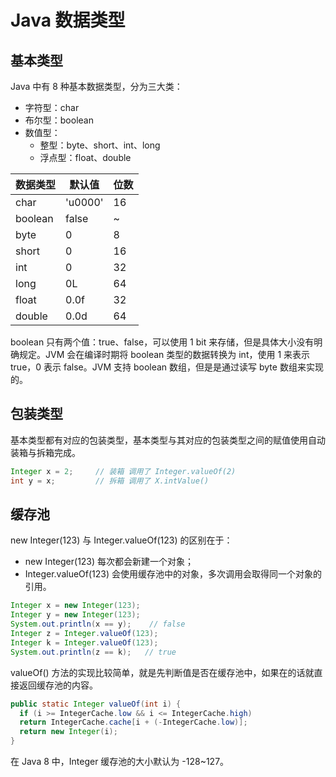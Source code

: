 # Java 数据类型

## 基本类型

Java 中有 8 种基本数据类型，分为三大类：

- 字符型：char
- 布尔型：boolean
- 数值型：
  - 整型：byte、short、int、long
  - 浮点型：float、double

| 数据类型 | 默认值  | 位数 |
| -------- | ------- | ---- |
| char     | 'u0000' | 16   |
| boolean  | false   | ~    |
| byte     | 0       | 8    |
| short    | 0       | 16   |
| int      | 0       | 32   |
| long     | 0L      | 64   |
| float    | 0.0f    | 32   |
| double   | 0.0d    | 64   |

boolean 只有两个值：true、false，可以使用 1 bit 来存储，但是具体大小没有明确规定。JVM 会在编译时期将 boolean 类型的数据转换为 int，使用 1 来表示 true，0 表示 false。JVM 支持 boolean 数组，但是是通过读写 byte 数组来实现的。

## 包装类型

基本类型都有对应的包装类型，基本类型与其对应的包装类型之间的赋值使用自动装箱与拆箱完成。

```java
Integer x = 2;     // 装箱 调用了 Integer.valueOf(2)
int y = x;         // 拆箱 调用了 X.intValue()
```

## 缓存池

new Integer(123) 与 Integer.valueOf(123) 的区别在于：

- new Integer(123) 每次都会新建一个对象；
- Integer.valueOf(123) 会使用缓存池中的对象，多次调用会取得同一个对象的引用。

```java
Integer x = new Integer(123);
Integer y = new Integer(123);
System.out.println(x == y);    // false
Integer z = Integer.valueOf(123);
Integer k = Integer.valueOf(123);
System.out.println(z == k);   // true
```

valueOf() 方法的实现比较简单，就是先判断值是否在缓存池中，如果在的话就直接返回缓存池的内容。

```java
public static Integer valueOf(int i) {
  if (i >= IntegerCache.low && i <= IntegerCache.high)
  return IntegerCache.cache[i + (-IntegerCache.low)];
  return new Integer(i);
}
```

在 Java 8 中，Integer 缓存池的大小默认为 -128~127。
